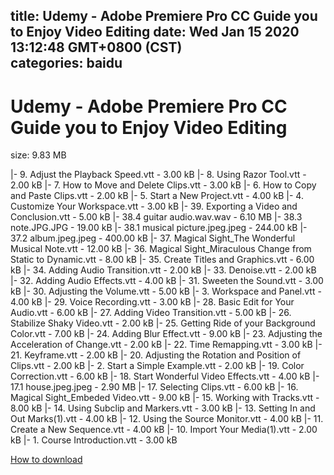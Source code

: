 
title: Udemy - Adobe Premiere Pro CC Guide you to Enjoy Video Editing
date: Wed Jan 15 2020 13:12:48 GMT+0800 (CST)    
categories: baidu
---

# Udemy - Adobe Premiere Pro CC Guide you to Enjoy Video Editing
size: 9.83 MB
 
 
|- 9. Adjust the Playback Speed.vtt - 3.00 kB
|- 8. Using Razor Tool.vtt - 2.00 kB
|- 7. How to Move and Delete Clips.vtt - 3.00 kB
|- 6. How to Copy and Paste Clips.vtt - 2.00 kB
|- 5. Start a New Project.vtt - 4.00 kB
|- 4. Customize Your Workspace.vtt - 3.00 kB
|- 39. Exporting a Video and Conclusion.vtt - 5.00 kB
|- 38.4 guitar audio.wav.wav - 6.10 MB
|- 38.3 note.JPG.JPG - 19.00 kB
|- 38.1 musical picture.jpeg.jpeg - 244.00 kB
|- 37.2 album.jpeg.jpeg - 400.00 kB
|- 37. Magical Sight_The Wonderful Musical Note.vtt - 12.00 kB
|- 36. Magical Sight_Miraculous Change from Static to Dynamic.vtt - 8.00 kB
|- 35. Create Titles and Graphics.vtt - 6.00 kB
|- 34. Adding Audio Transition.vtt - 2.00 kB
|- 33. Denoise.vtt - 2.00 kB
|- 32. Adding Audio Effects.vtt - 4.00 kB
|- 31. Sweeten the Sound.vtt - 3.00 kB
|- 30. Adjusting the Volume.vtt - 5.00 kB
|- 3. Workspace and Panel.vtt - 4.00 kB
|- 29. Voice Recording.vtt - 3.00 kB
|- 28. Basic Edit for Your Audio.vtt - 6.00 kB
|- 27. Adding Video Transition.vtt - 5.00 kB
|- 26. Stabilize Shaky Video.vtt - 2.00 kB
|- 25. Getting Ride of your Background Color.vtt - 7.00 kB
|- 24. Adding Blur Effect.vtt - 9.00 kB
|- 23. Adjusting the Acceleration of Change.vtt - 2.00 kB
|- 22. Time Remapping.vtt - 3.00 kB
|- 21. Keyframe.vtt - 2.00 kB
|- 20. Adjusting the Rotation and Position of Clips.vtt - 2.00 kB
|- 2. Start a Simple Example.vtt - 2.00 kB
|- 19. Color Correction.vtt - 6.00 kB
|- 18. Start Wonderful Video Effects.vtt - 4.00 kB
|- 17.1 house.jpeg.jpeg - 2.90 MB
|- 17. Selecting Clips.vtt - 6.00 kB
|- 16. Magical Sight_Embeded Video.vtt - 9.00 kB
|- 15. Working with Tracks.vtt - 8.00 kB
|- 14. Using Subclip and Markers.vtt - 3.00 kB
|- 13. Setting In and Out Marks(1).vtt - 4.00 kB
|- 12. Using the Source Monitor.vtt - 4.00 kB
|- 11. Create a New Sequence.vtt - 4.00 kB
|- 10. Import Your Media(1).vtt - 2.00 kB
|- 1. Course Introduction.vtt - 3.00 kB

[How to download](https://bpcam.bemobtrk.com/go/2ceec3aa-1ca2-46d6-b9ff-aaa5c184517c?jno=495)